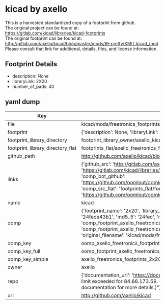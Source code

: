 # kicad by axello  
This is a harvested standardized copy of a footprint from github.  
The original project can be found at:  
https://gitlab.com/kicad/libraries/kicad-footprints  
The original footprint can be found at:
http://gitlab.com/axello/kicad/blob/master/mods/RF.pretty/XMIT.kicad_mod
Please consult that link for additional, details, files, and license information.  
## Footprint Details
* description: None  
* libraryLink: 2X20  
* number_of_pads: 40  
## yaml dump  
| Key | Value |  
| --- | --- |  
| file | kicad/mods/freetronics_footprints.pretty/2X20.kicad_mod |  
| footprint | {'description': None, 'libraryLink': '2X20', 'number_of_pads': 40} |  
| footprint_library_directory | footprint_library_owner/axello_kicad |  
| footprint_library_directory_flat | footprints_flat/axello_freetronics_footprints_2x20/working |  
| github_path | http://github.com/axello/kicad/blob/master/mods/freetronics_footprints.pretty/2X20.kicad_mod |  
| links | {'github_src': 'http://gitlab.com/axello/kicad/blob/master/mods/RF.pretty/XMIT.kicad_mod', 'github_src_repo': 'https://gitlab.com/kicad/libraries/kicad-footprints', 'oomp_bot': 'footprints/axello_freetronics_footprints_2x20/working', 'oomp_bot_github': 'https://github.com/oomlout/oomlout_oomp_footprint_bot/tree/main/footprints/axello_freetronics_footprints_2x20/working', 'oomp_src_flat': 'footprints_flat/footprints_flat/axello_freetronics_footprints_2x20/working', 'oomp_src_flat_github': 'https://github.com/oomlout/oomlout_oomp_footprint_src/tree/main/footprints_flat/axello_freetronics_footprints_2x20/working'} |  
| name | kicad |  
| oomp | {'footprint_name': '2x20', 'library_name': 'freetronics_footprints', 'md5': '24fece43b1ec79a0f6888a41c7ab5b60', 'md5_10': '24fece43b1', 'md5_5': '24fec', 'md5_6': '24fece', 'oomp_key': 'oomp_axello_freetronics_footprints_2x20', 'oomp_key_extra': 'oomp_footprint_axello_freetronics_footprints_2x20', 'oomp_key_full': 'oomp_footprint_axello_freetronics_footprints_2x20_24fece', 'oomp_key_simple': 'axello_freetronics_footprints_2x20', 'original_filename': 'kicad/mods/freetronics_footprints.pretty/2X20.kicad_mod', 'owner_name': 'axello'} |  
| oomp_key | oomp_axello_freetronics_footprints_2x20 |  
| oomp_key_full | oomp_footprint_axello_freetronics_footprints_2x20 |  
| oomp_key_simple | axello_freetronics_footprints_2x20 |  
| owner | axello |  
| repo | {'documentation_url': 'https://docs.github.com/rest/overview/resources-in-the-rest-api#rate-limiting', 'message': "API rate limit exceeded for 84.66.173.59. (But here's the good news: Authenticated requests get a higher rate limit. Check out the documentation for more details.)"} |  
| url | http://github.com/axello/kicad |  

